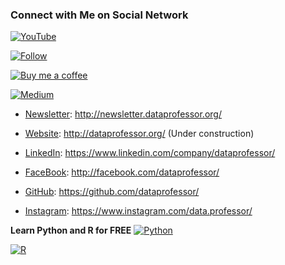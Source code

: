 ### Connect with Me on Social Network

[![YouTube](https://img.shields.io/youtube/channel/subscribers/UCV8e2g4IWQqK71bbzGDEI4Q?style=social)](http://youtube.com/dataprofessor)

[![Follow](https://img.shields.io/twitter/follow/thedataprof?style=social)](https://www.twitter.com/thedataprof)

[![Buy me a coffee](https://img.shields.io/badge/Buy%20me%20a%20coffee--yellow.svg?logo=buy-me-a-coffee&logoColor=orange&style=social)](https://www.buymeacoffee.com/dataprofessor)

[![Medium](https://img.shields.io/badge/Medium-12100E?style=for-the-badge&logo=medium&logoColor=white&style=social)](https://medium.com/@chanin.nantasenamat)

* [Newsletter](http://newsletter.dataprofessor.org/): http://newsletter.dataprofessor.org/

* [Website](http://dataprofessor.org/): http://dataprofessor.org/ (Under construction)
* [LinkedIn](https://www.linkedin.com/company/dataprofessor/): https://www.linkedin.com/company/dataprofessor/
* [FaceBook](http://facebook.com/dataprofessor/): http://facebook.com/dataprofessor/
* [GitHub](https://github.com/dataprofessor/): https://github.com/dataprofessor/
* [Instagram](https://www.instagram.com/data.professor/): https://www.instagram.com/data.professor/

**Learn Python and R for FREE**
[![Python](https://img.shields.io/badge/Python-3776AB?style=for-the-badge&logo=python&logoColor=white)](https://www.youtube.com/playlist?list=PL2WsO1N8GK8vMMPQaux9PZaAXBGV7absc)

[![R](https://img.shields.io/badge/R-276DC3?style=for-the-badge&logo=r&logoColor=white)](https://www.youtube.com/playlist?list=PL2WsO1N8GK8v9xaNwbR1tiGH9lO4epcjg)
